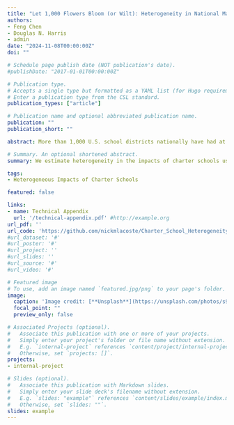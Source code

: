 ```yaml
---
title: "Let 1,000 Flowers Bloom (or Wilt): Heterogeneity in National Market-Level Charter School Effects"
authors:
- Feng Chen
- Douglas N. Harris
- admin
date: "2024-11-08T00:00:00Z"
doi: ""

# Schedule page publish date (NOT publication's date).
#publishDate: "2017-01-01T00:00:00Z"

# Publication type.
# Accepts a single type but formatted as a YAML list (for Hugo requirements).
# Enter a publication type from the CSL standard.
publication_types: ["article"]

# Publication name and optional abbreviated publication name.
publication: ""
publication_short: ""

abstract: More than 1,000 U.S. school districts nationally have had at least one charter school within its boundaries. In prior work, using a generalized difference-in-differences (GDD) method, we found that increasing charter market share in these locations leads to small positive market-level effects on high school graduation and elementary/middle test scores. These reflect the net effects of various mechanisms—participant effects, various competitive effects, and matching effects. The present study focuses on effect heterogeneity of these market-level effects, using both GDD and machine learning (causal forests). We find considerable variation in these market-level effects across states and districts. Student demographic measures are, collectively, more important than measures related to market context, school funding, or other charter-related policies. Specifically, charter effects are generally larger in districts with more racial minorities and low-income students (especially when test scores are the outcome). School funding plays a complex role because market-level effects are generated by the responses of both charter schools and traditional public schools, whose finances are interconnected. Aside from the above, the results are inconsistent when we switch from test scores to high school graduation rates as the dependent variable. This may suggest that the forces making charter schools effective in raising test scores on average also make them ineffective in raising high school graduation. 

# Summary. An optional shortened abstract.
summary: We estimate heterogeneity in the impacts of charter schools using a near-universe of US school districts.

tags:
- Heterogeneous Impacts of Charter Schools

featured: false

links:
- name: Technical Appendix
  url: '/technical-appendix.pdf' #http://example.org
url_pdf: '' 
url_code: 'https://github.com/nickmlacoste/Charter_School_Heterogeneity_Project'
#url_dataset: '#'
#url_poster: '#'
#url_project: ''
#url_slides: ''
#url_source: '#'
#url_video: '#'

# Featured image
# To use, add an image named `featured.jpg/png` to your page's folder. 
image:
  caption: 'Image credit: [**Unsplash**](https://unsplash.com/photos/s9CC2SKySJM)'
  focal_point: ""
  preview_only: false

# Associated Projects (optional).
#   Associate this publication with one or more of your projects.
#   Simply enter your project's folder or file name without extension.
#   E.g. `internal-project` references `content/project/internal-project/index.md`.
#   Otherwise, set `projects: []`.
projects:
- internal-project

# Slides (optional).
#   Associate this publication with Markdown slides.
#   Simply enter your slide deck's filename without extension.
#   E.g. `slides: "example"` references `content/slides/example/index.md`.
#   Otherwise, set `slides: ""`.
slides: example
---
```


<!--
#note that the above symbols treat this block as a comment. This is otherwise useful code

This work is driven by the results in my [previous paper](/publication/conference-paper/) on LLMs.

{{% callout note %}}
Create your slides in Markdown - click the *Slides* button to check out the example.
{{% /callout %}}

Add the publication's **full text** or **supplementary notes** here. You can use rich formatting such as including [code, math, and images](https://docs.hugoblox.com/content/writing-markdown-latex/).
-->

